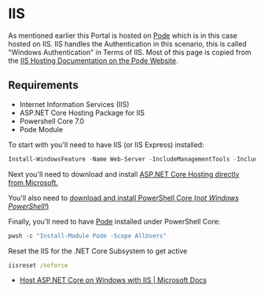 # IIS

As mentioned earlier this Portal is hosted on [Pode](https://github.com/Badgerati/Pode) which is in this case hosted on IIS.
IIS handles the Authentication in this scenario, this is called "Windows Authentication" in Terms of IIS.
Most of this page is copied from the [IIS Hosting Documentation on the Pode Website](https://badgerati.github.io/Pode/Hosting/IIS/).

## Requirements
* Internet Information Services (IIS)
* ASP.NET Core Hosting Package for IIS
* Powershell Core 7.0
* Pode Module

To start with you'll need to have IIS (or IIS Express) installed:

```powershell
Install-WindowsFeature -Name Web-Server -IncludeManagementTools -IncludeAllSubFeature
```

Next you'll need to download and install [ASP.NET Core Hosting directly from Microsoft.](https://dotnet.microsoft.com/permalink/dotnetcore-current-windows-runtime-bundle-installer)


You'll also need to [download and install PowerShell Core (*not Windows PowerShell!*)](https://github.com/PowerShell/PowerShell/releases/tag/v7.0.0)

Finally, you'll need to have [Pode](https://github.com/Badgerati/Pode) installed under PowerShell Core:

```powershell
pwsh -c "Install-Module Pode -Scope AllUsers"
```

Reset the IIS for the .NET Core Subsystem to get active
```cmd
iisreset /noforce
```


* [Host ASP.NET Core on Windows with IIS \| Microsoft Docs](https://docs.microsoft.com/en-us/aspnet/core/host-and-deploy/iis/?view=aspnetcore-3.1)